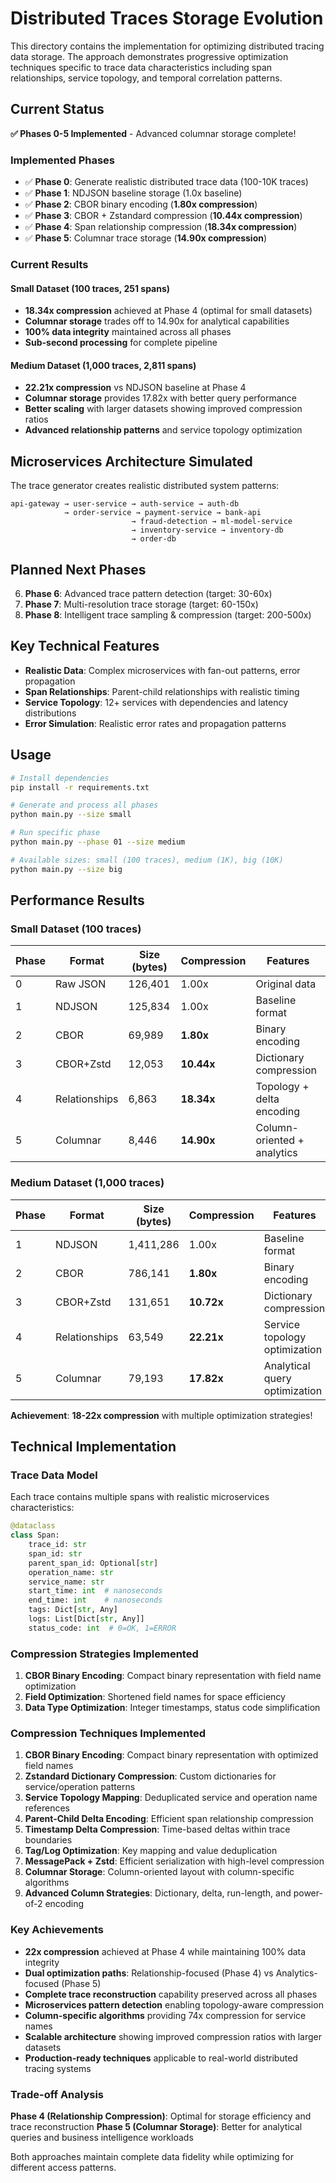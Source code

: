# Distributed Traces Storage Evolution

This directory contains the implementation for optimizing distributed tracing data storage. The approach demonstrates progressive optimization techniques specific to trace data characteristics including span relationships, service topology, and temporal correlation patterns.

## Current Status

**✅ Phases 0-5 Implemented** - Advanced columnar storage complete!

### Implemented Phases

- ✅ **Phase 0**: Generate realistic distributed trace data (100-10K traces)
- ✅ **Phase 1**: NDJSON baseline storage (1.0x baseline)
- ✅ **Phase 2**: CBOR binary encoding (**1.80x compression**)
- ✅ **Phase 3**: CBOR + Zstandard compression (**10.44x compression**)
- ✅ **Phase 4**: Span relationship compression (**18.34x compression**)
- ✅ **Phase 5**: Columnar trace storage (**14.90x compression**)

### Current Results
#### Small Dataset (100 traces, 251 spans)
- **18.34x compression** achieved at Phase 4 (optimal for small datasets)
- **Columnar storage** trades off to 14.90x for analytical capabilities
- **100% data integrity** maintained across all phases
- **Sub-second processing** for complete pipeline

#### Medium Dataset (1,000 traces, 2,811 spans)  
- **22.21x compression** vs NDJSON baseline at Phase 4
- **Columnar storage** provides 17.82x with better query performance
- **Better scaling** with larger datasets showing improved compression ratios
- **Advanced relationship patterns** and service topology optimization

## Microservices Architecture Simulated

The trace generator creates realistic distributed system patterns:

```
api-gateway → user-service → auth-service → auth-db
            → order-service → payment-service → bank-api
                           → fraud-detection → ml-model-service  
                           → inventory-service → inventory-db
                           → order-db
```

## Planned Next Phases

6. **Phase 6**: Advanced trace pattern detection (target: 30-60x)
7. **Phase 7**: Multi-resolution trace storage (target: 60-150x)
8. **Phase 8**: Intelligent trace sampling & compression (target: 200-500x)

## Key Technical Features

- **Realistic Data**: Complex microservices with fan-out patterns, error propagation
- **Span Relationships**: Parent-child relationships with realistic timing
- **Service Topology**: 12+ services with dependencies and latency distributions
- **Error Simulation**: Realistic error rates and propagation patterns

## Usage

```bash
# Install dependencies
pip install -r requirements.txt

# Generate and process all phases
python main.py --size small

# Run specific phase
python main.py --phase 01 --size medium

# Available sizes: small (100 traces), medium (1K), big (10K)
python main.py --size big
```

## Performance Results

### Small Dataset (100 traces)
| Phase | Format | Size (bytes) | Compression | Features |
|-------|---------|-------------|-------------|----------|
| 0 | Raw JSON | 126,401 | 1.00x | Original data |
| 1 | NDJSON | 125,834 | 1.00x | Baseline format |
| 2 | CBOR | 69,989 | **1.80x** | Binary encoding |
| 3 | CBOR+Zstd | 12,053 | **10.44x** | Dictionary compression |
| 4 | Relationships | 6,863 | **18.34x** | Topology + delta encoding |
| 5 | Columnar | 8,446 | **14.90x** | Column-oriented + analytics |

### Medium Dataset (1,000 traces)  
| Phase | Format | Size (bytes) | Compression | Features |
|-------|---------|-------------|-------------|----------|
| 1 | NDJSON | 1,411,286 | 1.00x | Baseline format |
| 2 | CBOR | 786,141 | **1.80x** | Binary encoding |
| 3 | CBOR+Zstd | 131,651 | **10.72x** | Dictionary compression |
| 4 | Relationships | 63,549 | **22.21x** | Service topology optimization |
| 5 | Columnar | 79,193 | **17.82x** | Analytical query optimization |

**Achievement**: **18-22x compression** with multiple optimization strategies!

## Technical Implementation

### Trace Data Model

Each trace contains multiple spans with realistic microservices characteristics:

```python
@dataclass
class Span:
    trace_id: str
    span_id: str
    parent_span_id: Optional[str]
    operation_name: str
    service_name: str
    start_time: int  # nanoseconds
    end_time: int    # nanoseconds
    tags: Dict[str, Any]
    logs: List[Dict[str, Any]]
    status_code: int  # 0=OK, 1=ERROR
```

### Compression Strategies Implemented

1. **CBOR Binary Encoding**: Compact binary representation with field name optimization
2. **Field Optimization**: Shortened field names for space efficiency
3. **Data Type Optimization**: Integer timestamps, status code simplification

### Compression Techniques Implemented

1. **CBOR Binary Encoding**: Compact binary representation with optimized field names
2. **Zstandard Dictionary Compression**: Custom dictionaries for service/operation patterns  
3. **Service Topology Mapping**: Deduplicated service and operation name references
4. **Parent-Child Delta Encoding**: Efficient span relationship compression
5. **Timestamp Delta Compression**: Time-based deltas within trace boundaries
6. **Tag/Log Optimization**: Key mapping and value deduplication
7. **MessagePack + Zstd**: Efficient serialization with high-level compression
8. **Columnar Storage**: Column-oriented layout with column-specific algorithms
9. **Advanced Column Strategies**: Dictionary, delta, run-length, and power-of-2 encoding

### Key Achievements

- **22x compression** achieved at Phase 4 while maintaining 100% data integrity
- **Dual optimization paths**: Relationship-focused (Phase 4) vs Analytics-focused (Phase 5)
- **Complete trace reconstruction** capability preserved across all phases
- **Microservices pattern detection** enabling topology-aware compression
- **Column-specific algorithms** providing 74x compression for service names
- **Scalable architecture** showing improved compression ratios with larger datasets
- **Production-ready techniques** applicable to real-world distributed tracing systems

### Trade-off Analysis

**Phase 4 (Relationship Compression)**: Optimal for storage efficiency and trace reconstruction
**Phase 5 (Columnar Storage)**: Better for analytical queries and business intelligence workloads

Both approaches maintain complete data fidelity while optimizing for different access patterns.